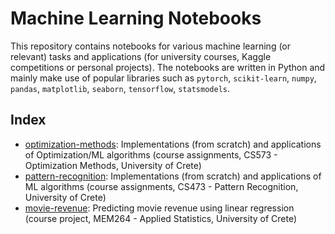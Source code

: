 # Machine Learning Notebooks
This repository contains notebooks for various machine learning (or relevant) tasks and applications (for university courses, Kaggle competitions or personal projects). The notebooks are written in Python and mainly make use of popular libraries such as `pytorch`, `scikit-learn`, `numpy`, `pandas`, `matplotlib`, `seaborn`, `tensorflow`, `statsmodels`.

## Index
- [optimization-methods](optimization-methods): Implementations (from scratch) and applications of Optimization/ML algorithms (course assignments, CS573 - Optimization Methods, University of Crete)
- [pattern-recognition](pattern-recognition): Implementations (from scratch) and applications of ML algorithms (course assignments, CS473 - Pattern Recognition, University of Crete)
- [movie-revenue](movie-revenue): Predicting movie revenue using linear regression (course project, MEM264 - Applied Statistics, University of Crete)
